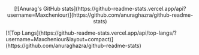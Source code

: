 
<p align="center">
  [![Anurag's GitHub stats](https://github-readme-stats.vercel.app/api?username=Maxcheniour)](https://github.com/anuraghazra/github-readme-stats)
</p>

<p>
   [![Top Langs](https://github-readme-stats.vercel.app/api/top-langs/?username=Maxcheniour&layout=compact)](https://github.com/anuraghazra/github-readme-stats)
</p>

